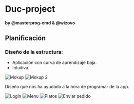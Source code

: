 # Duc-project
 
#### by @masterprog-cmd & @wizovo

## Planificación
### Diseño de la estructura:
- Aplicación con curva de aprendizaje baja.
- Intuitiva.

![Mokup](https://i.imgur.com/lIQB9n6.jpg)
![Mokup 2](https://i.imgur.com/m2wjtJl.jpg)

Diseño que nos ha ayudado a la hora de programar de la app.

![Login](https://i.imgur.com/irIWxQg.png)
![Menu](https://i.imgur.com/VuPplUe.png)
![Platos](https://i.imgur.com/buZA5S8.png)
![Enviar pedido](https://i.imgur.com/LY4a7jL.png)